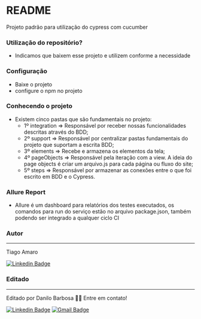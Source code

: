 ﻿# README #

Projeto padrão para utilização do cypress com cucumber 

### Utilização do repositório? ###

* Indicamos que baixem esse projeto e utilizem conforme a necessidade

### Configuração ###

* Baixe o projeto
* configure o npm no projeto

### Conhecendo o projeto ###

* Existem cinco pastas que são fundamentais no projeto:
    * 1º integration => Responsável por receber nossas funcionalidades descritas através do BDD;
    * 2º support => Responsável por centralizar pastas fundamentais do projeto que suportam a escrita BDD;
    * 3º elements => Recebe e armazena os elementos da tela;
    * 4º pageObjects => Responsável pela iteração com a view. A ideia do page objects é criar um arquivo.js para cada página ou fluxo do site;
    * 5º steps => Responsável por armazenar as conexões entre o que foi escrito em BDD e o Cypress.

### Allure Report ###

* Allure é um dashboard para relatórios dos testes executados, os comandos para run do serviço estão no arquivo package.json, também podendo ser integrado a qualquer ciclo CI

### Autor
---

Tiago Amaro

[![Linkedin Badge](https://img.shields.io/badge/-Tiago-blue?style=flat-square&logo=Linkedin&logoColor=white&link=https://www.linkedin.com/in/tiagoamaro/)](https://www.linkedin.com/in/tiagoamaro/) 

### Editado 
---

Editado por Danilo Barbosa 👋🏽 Entre em contato!

[![Linkedin Badge](https://img.shields.io/badge/-Danilo-blue?style=flat-square&logo=Linkedin&logoColor=white&link=https://www.linkedin.com/in/danilo-santana-barbosa/)](https://www.linkedin.com/in/danilo-santana-barbosa/) 
[![Gmail Badge](https://img.shields.io/badge/-dansantty@gmail.com-c14438?style=flat-square&logo=Gmail&logoColor=white&link=mailto:dansantty@gmail.com)](mailto:dansantty@gmail.com)
